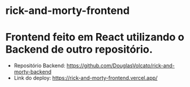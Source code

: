 # rick-and-morty-frontend

# Frontend feito em React utilizando o Backend de outro repositório.
- Repositório Backend: https://github.com/DouglasVolcato/rick-and-morty-backend
- Link do deploy: https://rick-and-morty-frontend.vercel.app/
